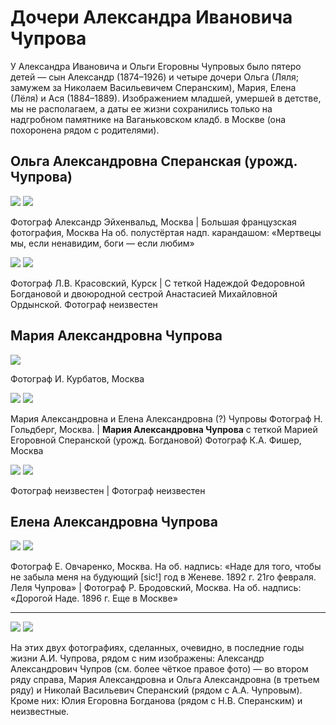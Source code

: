 # Дочери Александра Ивановича Чупрова

У Александра Ивановича и Ольги Егоровны Чупровых было пятеро детей — сын Александр (1874–1926) и четыре дочери Ольга (Ляля; замужем за Николаем Васильевичем Сперанским), Мария, Елена (Лёля) и Ася (1884–1889). Изображением младшей, умершей в детстве, мы не располагаем, а даты ее жизни сохранились только на надгробном памятнике на Ваганьковском кладб. в Москве (она похоронена рядом с родителями).

## Ольга Александровна Сперанская (урожд. Чупрова)

![](../album/img/11-1.jpg) ![](../album/img/11-2.jpg)

Фотограф Александр Эйхенвальд, Москва | Большая французская фотография, Москва
На об. полустёртая надп. карандашом: «Мертвецы мы, если ненавидим, боги — если любим»

![](../album/img/11-3.jpg) ![](img/OACh_NMB_AMO.jpg)

Фотограф Л.В. Красовский, Курск | С теткой Надеждой Федоровной Богдановой и двоюродной сестрой Анастасией Михайловной Ордынской.
Фотограф неизвестен

## Мария Александровна Чупрова

![](../album/img/11-4.jpg)

Фотограф И. Курбатов, Москва

![](../album/img/12.jpg) ![](../album/img/34.jpg)

Мария Александровна и Елена Александровна (?) Чупровы
Фотограф Н. Гольдберг, Москва. | **Мария Александровна Чупрова** 
с теткой Марией Егоровной Сперанской (урожд. Богдановой)
Фотограф К.А. Фишер, Москва

![](img/MACh-1.jpg) ![](img/MACh-2.jpg)

Фотограф неизвестен | Фотограф неизвестен

## Елена Александровна Чупрова

![](../album/img/14-2.jpg) ![](../album/img/14-3.jpg)

Фотограф Е. Овчаренко, Москва.
На об. надпись: «Наде для того, чтобы не забыла меня на будующий [sic!] год в Женеве. 1892 г. 21го февраля. Леля Чупрова» | Фотограф Р. Бродовский, Москва.
На об. надпись: «Дорогой Наде. 1896 г. Еще в Москве»

---

![](../album/img/40-3.jpg) ![](img/AICh_group.jpg)

На этих двух фотографиях, сделанных, очевидно, в последние годы жизни А.И. Чупрова, рядом с ним изображены: Александр Александрович Чупров (см. более чёткое правое фото) — во втором ряду справа, Мария Александровна и Ольга Александровна (в третьем ряду) и Николай Васильевич Сперанский (рядом с А.А. Чупровым). Кроме них: Юлия Егоровна Богданова (рядом с Н.В. Сперанским) и неизвестные.